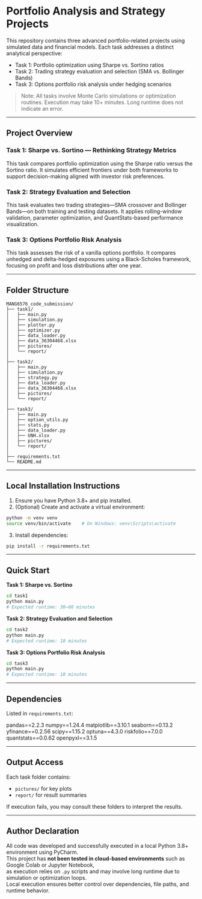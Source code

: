 # Portfolio Analysis and Strategy Projects

This repository contains three advanced portfolio-related projects using simulated data and financial models. Each task addresses a distinct analytical perspective:

- Task 1: Portfolio optimization using Sharpe vs. Sortino ratios  
- Task 2: Trading strategy evaluation and selection (SMA vs. Bollinger Bands)  
- Task 3: Options portfolio risk analysis under hedging scenarios

> Note: All tasks involve Monte Carlo simulations or optimization routines. Execution may take 10+ minutes. Long runtime does not indicate an error.

---

## Project Overview

### Task 1: Sharpe vs. Sortino — Rethinking Strategy Metrics

This task compares portfolio optimization using the Sharpe ratio versus the Sortino ratio. It simulates efficient frontiers under both frameworks to support decision-making aligned with investor risk preferences.

### Task 2: Strategy Evaluation and Selection

This task evaluates two trading strategies—SMA crossover and Bollinger Bands—on both training and testing datasets. It applies rolling-window validation, parameter optimization, and QuantStats-based performance visualization.

### Task 3: Options Portfolio Risk Analysis

This task assesses the risk of a vanilla options portfolio. It compares unhedged and delta-hedged exposures using a Black-Scholes framework, focusing on profit and loss distributions after one year.

---

## Folder Structure

```
MANG6576_code_submission/
├── task1/
│   ├── main.py
│   ├── simulation.py
│   ├── plotter.py
│   ├── optimizer.py
│   ├── data_loader.py
│   ├── data_36304468.xlsx
│   ├── pictures/
│   └── report/
│
├── task2/
│   ├── main.py
│   ├── simulation.py
│   ├── strategy.py
│   ├── data_loader.py
│   ├── data_36304468.xlsx
│   ├── pictures/
│   └── report/
│
├── task3/
│   ├── main.py
│   ├── option_utils.py
│   ├── stats.py
│   ├── data_loader.py
│   ├── UNH.xlsx
│   ├── pictures/
│   └── report/
│
├── requirements.txt
└── README.md
```

---

## Local Installation Instructions

1. Ensure you have Python 3.8+ and pip installed.
2. (Optional) Create and activate a virtual environment:

```bash
python -m venv venv
source venv/bin/activate    # On Windows: venv\Scripts\activate
```

3. Install dependencies:

```bash
pip install -r requirements.txt
```

---

## Quick Start

**Task 1: Sharpe vs. Sortino**
```bash
cd task1
python main.py
# Expected runtime: 30–60 minutes
```

**Task 2: Strategy Evaluation and Selection**
```bash
cd task2
python main.py
# Expected runtime: 10 minutes
```

**Task 3: Options Portfolio Risk Analysis**
```bash
cd task3
python main.py
# Expected runtime: 10 minutes
```

---

## Dependencies

Listed in `requirements.txt`:

pandas==2.2.3
numpy==1.24.4
matplotlib==3.10.1
seaborn==0.13.2
yfinance==0.2.56
scipy==1.15.2
optuna==4.3.0
riskfolio==7.0.0
quantstats==0.0.62
openpyxl==3.1.5

---

## Output Access

Each task folder contains:
- `pictures/` for key plots
- `report/` for result summaries

If execution fails, you may consult these folders to interpret the results.

---

## Author Declaration

All code was developed and successfully executed in a local Python 3.8+ environment using PyCharm.  
This project has **not been tested in cloud-based environments** such as Google Colab or Jupyter Notebook,  
as execution relies on `.py` scripts and may involve long runtime due to simulation or optimization loops.  
Local execution ensures better control over dependencies, file paths, and runtime behavior.
